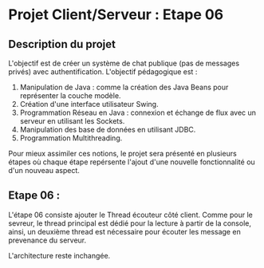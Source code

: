 # Projet Client/Serveur : Etape 06

## Description du projet

L'objectif est de créer un système de chat publique (pas de messages
privés) avec authentification. L'objectif pédagogique est :

1. Manipulation de Java : comme la création des Java Beans pour
représenter la couche modèle.
2. Création d'une interface utilisateur Swing.
3. Programmation Réseau en Java : connexion et échange de flux
avec un serveur en utilisant les Sockets.
4. Manipulation des base de données en utilisant JDBC.
5. Programmation Multithreading.

Pour mieux assimiler ces notions, le projet sera présenté en plusieurs
étapes où chaque étape repérsente l'ajout d'une nouvelle fonctionnalité 
ou d'un nouveau aspect.

## Etape 06 :

L'étape 06 consiste ajouter le Thread écouteur côté client. Comme pour 
le sevreur, le thread principal est dédié pour la lecture à partir de
la console, ainsi, un deuxième thread est nécessaire pour écouter
les message en prevenance du serveur.

L'architecture reste inchangée.
